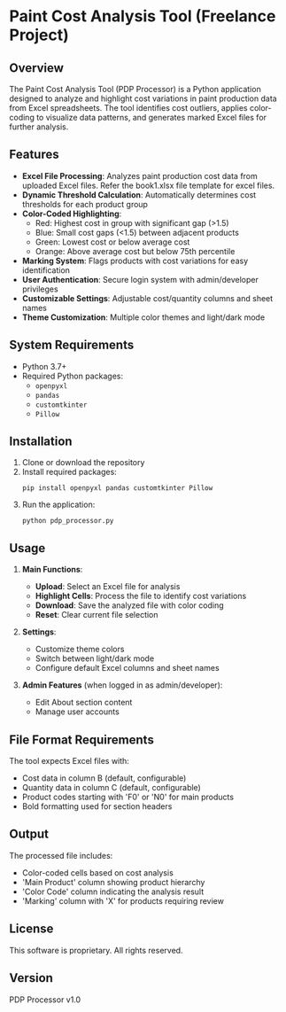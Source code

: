 # Paint Cost Analysis Tool (Freelance Project)
## Overview
The Paint Cost Analysis Tool (PDP Processor) is a Python application designed to analyze and highlight cost variations in paint production data from Excel spreadsheets. The tool identifies cost outliers, applies color-coding to visualize data patterns, and generates marked Excel files for further analysis.

## Features
- **Excel File Processing**: Analyzes paint production cost data from uploaded Excel files. Refer the book1.xlsx file template for excel files.
- **Dynamic Threshold Calculation**: Automatically determines cost thresholds for each product group
- **Color-Coded Highlighting**: 
  - Red: Highest cost in group with significant gap (>1.5)
  - Blue: Small cost gaps (<1.5) between adjacent products
  - Green: Lowest cost or below average cost
  - Orange: Above average cost but below 75th percentile
- **Marking System**: Flags products with cost variations for easy identification
- **User Authentication**: Secure login system with admin/developer privileges
- **Customizable Settings**: Adjustable cost/quantity columns and sheet names
- **Theme Customization**: Multiple color themes and light/dark mode

## System Requirements
- Python 3.7+
- Required Python packages:
  - `openpyxl`
  - `pandas`
  - `customtkinter`
  - `Pillow`

## Installation
1. Clone or download the repository
2. Install required packages:
   ```
   pip install openpyxl pandas customtkinter Pillow
   ```
3. Run the application:
   ```
   python pdp_processor.py
   ```

## Usage


1. **Main Functions**:
   - **Upload**: Select an Excel file for analysis
   - **Highlight Cells**: Process the file to identify cost variations
   - **Download**: Save the analyzed file with color coding
   - **Reset**: Clear current file selection

2. **Settings**:
   - Customize theme colors
   - Switch between light/dark mode
   - Configure default Excel columns and sheet names

3. **Admin Features** (when logged in as admin/developer):
   - Edit About section content
   - Manage user accounts

## File Format Requirements
The tool expects Excel files with:
- Cost data in column B (default, configurable)
- Quantity data in column C (default, configurable)
- Product codes starting with 'F0' or 'N0' for main products
- Bold formatting used for section headers

## Output
The processed file includes:
- Color-coded cells based on cost analysis
- 'Main Product' column showing product hierarchy
- 'Color Code' column indicating the analysis result
- 'Marking' column with 'X' for products requiring review

## License
This software is proprietary. All rights reserved.

## Version
PDP Processor v1.0
